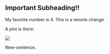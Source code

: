 Important Subheading!!
----------------------

My favorite number is 4. This is a remote change.

A plot is there:

![](source_files/figure-markdown_strict/unnamed-chunk-2-1.png)

New-sentence.
